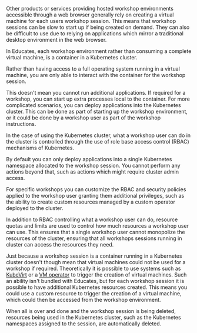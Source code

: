 Other products or services providing hosted workshop environments accessible through a web browser generally rely on creating a virtual machine for each users workshop session. This means that workshop sessions can be slow to start up if being created on demand. They can also be difficult to use due to relying on applications which mirror a traditional desktop environment in the web browser.

In Educates, each workshop environment rather than consuming a complete virtual machine, is a container in a Kubernetes cluster.

Rather than having access to a full operating system running in a virtual machine, you are only able to interact with the container for the workshop session.

This doesn't mean you cannot run additional applications. If required for a workshop, you can start up extra processes local to the container. For more complicated scenarios, you can deploy applications into the Kubernetes cluster. This can be done as part of starting up the workshop environment, or it could be done by a workshop user as part of the workshop instructions.

In the case of using the Kubernetes cluster, what a workshop user can do in the cluster is controlled through the use of role base access control (RBAC) mechanisms of Kubernetes.

By default you can only deploy applications into a single Kubernetes namespace allocated to the workshop session. You cannot perform any actions beyond that, such as actions which might require cluster admin access.

For specific workshops you can customize the RBAC and security policies applied to the workshop user granting them additional privileges, such as the ability to create custom resources managed by a custom operator deployed to the cluster.

In addition to RBAC controlling what a workshop user can do, resource quotas and limits are used to control how much resources a workshop user can use. This ensures that a single workshop user cannot monopolize the resources of the cluster, ensuring that all workshops sessions running in cluster can access the resources they need.

Just because a workshop session is a container running in a Kubernetes cluster doesn't though mean that virtual machines could not be used for a workshop if required. Theoretically it is possible to use systems such as [KubeVirt](https://kubevirt.io/) or a [VM operator](https://github.com/vmware-tanzu/vm-operator) to trigger the creation of virtual machines. Such an ability isn't bundled with Educates, but for each workshop session it is possible to have additional Kubernetes resources created. This means you could use a custom resource to trigger the creation of a virtual machine, which could then be accessed from the workshop environment.

When all is over and done and the workshop session is being deleted, resources being used in the Kubernetes cluster, such as the Kubernetes namespaces assigned to the session, are automatically deleted.
